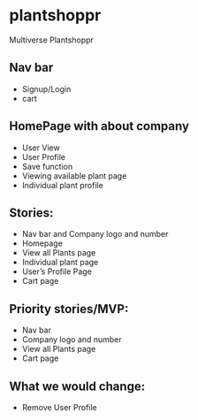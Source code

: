 # plantshoppr
Multiverse Plantshoppr


## Nav bar
- Signup/Login
- cart 

## HomePage with about company

- User View
- User Profile
- Save function
- Viewing available plant page
- Individual plant profile

## Stories:
- Nav bar and Company logo and number
- Homepage
- View all Plants page
- Individual plant page
- User’s Profile Page
- Cart page

## Priority stories/MVP:
- Nav bar
- Company logo and number
- View all Plants page
- Cart page

## What we would change:
- Remove User Profile



